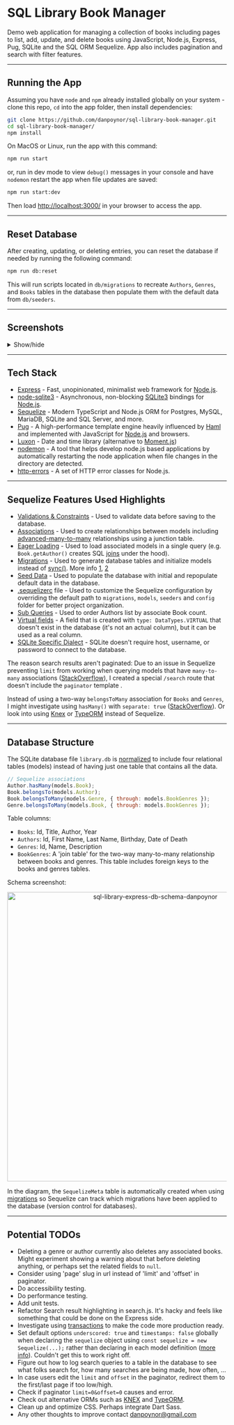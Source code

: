 # SQL Library Book Manager

Demo web application for managing a collection of books including pages to list, add, update, and delete books using JavaScript, Node.js, Express, Pug, SQLite and the SQL ORM Sequelize. App also includes pagination and search with filter features.

---

## Running the App

Assuming you have `node` and `npm` already installed globally on your system - clone this repo, `cd` into the app folder, then install dependencies:

```bash
git clone https://github.com/danpoynor/sql-library-book-manager.git
cd sql-library-book-manager/
npm install
```

On MacOS or Linux, run the app with this command:

```bash
npm run start
```

or, run in dev mode to view `debug()` messages in your console and have `nodemon` restart the app when file updates are saved:

```bash
npm run start:dev
```

Then load <http://localhost:3000/> in your browser to access the app.

---

## Reset Database

After creating, updating, or deleting entries, you can reset the database if needed by running the following command:

```bash
npm run db:reset
```

This will run scripts located in `db/migrations` to recreate `Authors`, `Genres`, and `Books` tables in the database then populate them with the default data from `db/seeders`.

---

## Screenshots

<details>
<summary>Show/hide</summary>

<p align="center">
  <img width="1252" title="SQL Library Book Manager: Home Page" alt="SQL Library Book Manager: Home Page" src="https://user-images.githubusercontent.com/764270/163472474-f7273aaf-8a50-42ef-9343-6424f43b2755.png">
</p>
<p align="center">
  <img width="1250" title="SQL Library Book Manager: New Book Page" alt="SQL Library Book Manager: New Book Page" src="https://user-images.githubusercontent.com/764270/163472598-33724f8b-26c0-453a-997b-658584a81b0f.png">
</p>
<p align="center">
  <img width="1249" title="SQL Library Book Manager: Book Details Page" alt="SQL Library Book Manager: Book Details Page" src="https://user-images.githubusercontent.com/764270/163472612-1d54cd5f-0d41-4aa6-91d6-57ecc0149592.png">
</p>
<p align="center">
  <img width="1249" title="SQL Library Book Manager: Delete Book Page" alt="SQL Library Book Manager: Delete Book Page" src="https://user-images.githubusercontent.com/764270/163472621-428fed23-db4c-4e64-bf5d-5bd22cfe8579.png">
</p>
<p align="center">
  <img width="1249" title="SQL Library Book Manager: Search Results Page" alt="SQL Library Book Manager: Search Results Page" src="https://user-images.githubusercontent.com/764270/163472636-96168c3d-ec4e-48d7-9812-ad408dcd6010.png">
</p>
  
</details>

---

## Tech Stack

- [Express](https://expressjs.com/) - Fast, unopinionated, minimalist web framework for [Node.js](http://nodejs.org/).
- [node-sqlite3](https://github.com/TryGhost/node-sqlite3) - Asynchronous, non-blocking [SQLite3](https://sqlite.org/) bindings for [Node.js](http://nodejs.org/).
- [Sequelize](https://sequelize.org/master/manual/getting-started.html) - Modern TypeScript and Node.js ORM for Postgres, MySQL, MariaDB, SQLite and SQL Server, and more.
- [Pug](https://pugjs.org/api/getting-started.html) - A high-performance template engine heavily influenced by [Haml](http://haml.info/)
and implemented with JavaScript for [Node.js](http://nodejs.org) and browsers.
- [Luxon](https://moment.github.io/luxon/#/) - Date and time library (alternative to [Moment.js](https://moment.github.io/luxon/#/why?id=place-in-the-moment-project))
- [nodemon](https://www.npmjs.com/package/nodemon) - A tool that helps develop node.js based applications by automatically restarting the node application when file changes in the directory are detected.
- [http-errors](https://github.com/jshttp/http-errors) - A set of HTTP error classes for Node.js.

---

## Sequelize Features Used Highlights

- [Validations & Constraints](https://sequelize.org/docs/v6/core-concepts/validations-and-constraints/) - Used to validate data before saving to the database.
- [Associations](https://sequelize.org/docs/v6/core-concepts/assocs/) - Used to create relationships between models including [advanced-many-to-many](https://sequelize.org/docs/v6/advanced-association-concepts/advanced-many-to-many/) relationships using a junction table.
- [Eager Loading](https://sequelize.org/docs/v6/advanced-association-concepts/eager-loading/) - Used to load associated models in a single query (e.g. `Book.getAuthor()` creates SQL [joins](https://en.wikipedia.org/wiki/Join_(SQL)) under the hood).
- [Migrations](https://sequelize.org/docs/v6/other-topics/migrations/) - Used to generate database tables and initialize models instead of [sync()](https://sequelize.org/docs/v6/core-concepts/model-basics/#model-synchronization). More info [1](https://stackoverflow.com/questions/41595755/sequelize-sync-vs-migrations), [2](https://stackoverflow.com/questions/21105748/sequelize-js-how-to-use-migrations-and-sync#answer-29941038)
- [Seed Data](https://sequelize.org/docs/v6/other-topics/migrations/#creating-the-first-seed-data) - Used to populate the database with initial and repopulate default data in the database.
- [.sequelizerc](https://sequelize.org/docs/v6/other-topics/migrations/#the-sequelizerc-file) file - Used to customize the Sequelize configuration by overriding the default path to `migrations`, `models`, `seeders` and `config` folder for better project organization.
- [Sub Queries](https://sequelize.org/docs/v6/other-topics/sub-queries/) - Used to order Authors list by associate Book count.
- [Virtual fields](https://sequelize.org/docs/v6/core-concepts/assocs/#basics-of-queries-involving-associations) - A field that is created with `type: DataTypes.VIRTUAL` that doesn't exist in the database (it's not an actual column), but it can be used as a real column.
- [SQLite Specific Dialect](https://sequelize.org/docs/v6/other-topics/dialect-specific-things/#sqlite) - SQLite doesn't require host, username, or password to connect to the database.

The reason search results aren't paginated: Due to an issue in Sequelize preventing `limit` from working when querying models that have `many-to-many` associations ([StackOverflow](https://stackoverflow.com/questions/65803974/)), I created a special `/search` route that doesn't include the `paginator` template .

Instead of using a two-way `belongsToMany` association for `Books` and `Genres`, I might investigate using `hasMany()` with `separate: true` ([StackOverflow](https://stackoverflow.com/questions/53186006/how-can-i-use-limit-in-include-model-using-sequelize)). Or look into using [Knex](http://knexjs.org/) or [TypeORM](https://typeorm.io/) instead of Sequelize.

---

## Database Structure

The SQLite database file `library.db` is [normalized](https://en.wikipedia.org/wiki/Database_normalization) to include four relational tables (models) instead of having just one table that contains all the data.

```js
// Sequelize associations
Author.hasMany(models.Book); 
Book.belongsTo(models.Author);
Book.belongsToMany(models.Genre, { through: models.BookGenres });
Genre.belongsToMany(models.Book, { through: models.BookGenres });
```

Table columns:

- `Books`: Id, Title, Author, Year
- `Authors`: Id, First Name, Last Name, Birthday, Date of Death
- `Genres`: Id, Name, Description
- `BookGenres`: A 'join table' for the two-way many-to-many relationship between books and genres. This table includes foreign keys to the books and genres tables.

Schema screenshot:

<p align="center">
<img width="664" alt="sql-library-express-db-schema-danpoynor" src="https://user-images.githubusercontent.com/764270/163473788-10faca7c-4a78-40dc-bfd6-58050b4b2336.png">
</p>

In the diagram, the `SequelizeMeta` table is automatically created when using [migrations](https://sequelize.org/docs/v6/other-topics/migrations/) so Sequelize can track which migrations have been applied to the database (version control for databases).

---

## Potential TODOs

- Deleting a genre or author currently also deletes any associated books. Might experiment showing a warning about that before deleting anything, or perhaps set the related fields to `null`.
- Consider using 'page' slug in url instead of 'limit' and 'offset' in paginator.
- Do accessibility testing.
- Do performance testing.
- Add unit tests.
- Refactor Search result highlighting in search.js. It's hacky and feels like something that could be done on the Express side.
- Investigate using [transactions](https://sequelize.org/docs/v6/other-topics/transactions/) to make the code more production ready.
- Set default options `underscored: true` and `timestamps: false` globally when declaring the `sequelize` object using `const sequelize = new Sequelize(...);` rather than declaring in each model definition ([more info](https://sequelize.org/api/v6/class/src/sequelize.js~sequelize#instance-constructor-constructor)). Couldn't get this to work right off.
- Figure out how to log search queries to a table in the database to see what folks search for, how many searches are being made, how often, ...
- In case users edit the `limit` and `offset` in the paginator, redirect them to the first/last page if too low/high.
- Check if paginator `limit=0&offset=0` causes and error.
- Check out alternative ORMs such as [KNEX](http://knexjs.org/) and [TypeORM](https://typeorm.io/).
- Clean up and optimize CSS. Perhaps integrate Dart Sass.
- Any other thoughts to improve contact danpoynor@gmail.com
